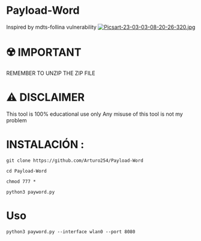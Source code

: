 # Payload-Word
Inspired by mdts-follina vulnerability
[![Picsart-23-03-03-08-20-26-320.jpg](https://i.postimg.cc/qBK3STTJ/Picsart-23-03-03-08-20-26-320.jpg)](https://postimg.cc/w36MRnMZ) 

# ☢️ IMPORTANT

REMEMBER TO UNZIP THE ZIP FILE 



#  ⚠️ DISCLAIMER 

This tool is 100% educational use only 
Any misuse of this tool is not my problem 

# INSTALACIÓN : 

``` 
git clone https://github.com/Arturo254/Payload-Word 

cd Payload-Word 

chmod 777 *

python3 payword.py 
```

# Uso 

``` 
python3 payword.py --interface wlan0 --port 8080 
```


